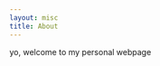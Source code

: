 ```yaml
---
layout: misc
title: About
---
```


<!-- Hello, and welcome to my personal webpage! My name is Jesus Aguilera and I am currently a senior computer science and engineering major attending the University of Nevada, Reno. I consider myself a diligent programmer that has a passion for aerospace, robotics, big data analytics and all the technologies that involve a large set of complex data. My career related goal is to put proven skills to help utilize data for business growth or expand the understanding of modern space research! -->

yo, welcome to my personal webpage